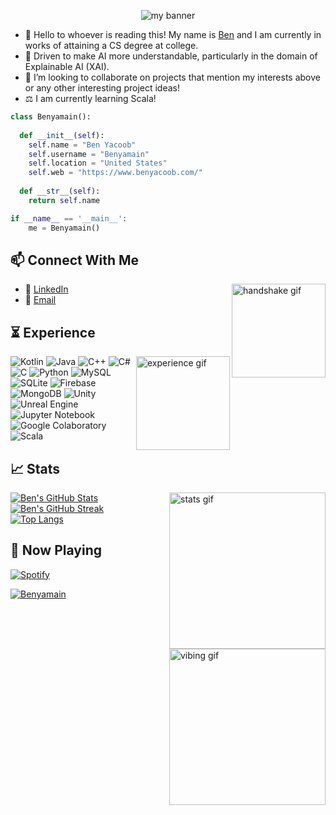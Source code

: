 <p align="center">
  
<img src="https://user-images.githubusercontent.com/89230606/230239042-0191469e-d077-466c-b938-78a1ce9e4ac0.png" alt="my banner">
                                                                                                                                         
</p>
                                                                                                                                         
- 👋 Hello to whoever is reading this! My name is [Ben](https://www.benyacoob.com/) and I am currently in works of attaining a CS degree at college.
- 👀 Driven to make AI more understandable, particularly in the domain of Explainable AI (XAI).
- :briefcase: I’m looking to collaborate on projects that mention my interests above or any other interesting project ideas!
- ⚖️ I am currently learning Scala!

```python
class Benyamain():
    
  def __init__(self):
    self.name = "Ben Yacoob"
    self.username = "Benyamain"
    self.location = "United States"
    self.web = "https://www.benyacoob.com/"
  
  def __str__(self):
    return self.name

if __name__ == '__main__':
    me = Benyamain()
```

## :mailbox: Connect With Me
<img align="right" src="https://media.giphy.com/media/2HtWpp60NQ9CU/giphy.gif" alt="handshake gif" width="150">

- :handshake: [LinkedIn](https://www.linkedin.com/in/benyamain-yacoob-40a60421b/)
- :email: [Email](https://mail.google.com/mail/u/0/?fs=1&to=yacoobbenyamain@gmail.com&su=Subject&body=Body&tf=cm)

## :hourglass_flowing_sand: Experience
<img align="right" src="https://media.giphy.com/media/toXKzaJP3WIgM/giphy.gif" alt="experience gif" width="150">

![Kotlin](https://img.shields.io/badge/kotlin-%2307405e.svg?style=for-the-badge&logo=kotlin&logoColor=white)
![Java](https://img.shields.io/badge/java-%2307405e.svg?style=for-the-badge&logo=java&logoColor=white)
![C++](https://img.shields.io/badge/c++-%2307405e.svg?style=for-the-badge&logo=c%2B%2B&logoColor=white)
![C#](https://img.shields.io/badge/c%23-%2307405e.svg?style=for-the-badge&logo=csharp&logoColor=white)
![C](https://img.shields.io/badge/c-%2307405e.svg?style=for-the-badge&logo=c&logoColor=white)
![Python](https://img.shields.io/badge/python-%2307405e.svg?style=for-the-badge&logo=python&logoColor=white)
![MySQL](https://img.shields.io/badge/mysql-%2307405e.svg?style=for-the-badge&logo=mysql&logoColor=white)
![SQLite](https://img.shields.io/badge/sqlite-%2307405e.svg?style=for-the-badge&logo=sqlite&logoColor=white)
![Firebase](https://img.shields.io/badge/firebase-%2307405e.svg?style=for-the-badge&logo=firebase&logoColor=white) 
![MongoDB](https://img.shields.io/badge/mongodb-%2307405e.svg?style=for-the-badge&logo=mongodb&logoColor=white)
![Unity](https://img.shields.io/badge/unity-%2307405e.svg?style=for-the-badge&logo=unity&logoColor=white)
![Unreal Engine](https://img.shields.io/badge/unrealengine-%2307405e.svg?style=for-the-badge&logo=unrealengine&logoColor=white)
![Jupyter Notebook](https://img.shields.io/badge/jupyter-%2307405e.svg?style=for-the-badge&logo=jupyter&logoColor=white)
![Google Colaboratory](https://img.shields.io/badge/googlecolab-%2307405e.svg?style=for-the-badge&logo=googlecolab&logoColor=white)
![Scala](https://img.shields.io/badge/scala-%2307405e.svg?style=for-the-badge&logo=scala&logoColor=white)

## :chart_with_upwards_trend: Stats
<img align="right" src="https://media.giphy.com/media/l2Je5WxFoEf5fmWnC/giphy.gif" alt="stats gif" width="250">

[![Ben's GitHub Stats](https://github-readme-stats-sigma-five.vercel.app/api?username=Benyamain&show_icons=true&theme=tokyonight)](https://github.com/Benyamain)
<br />
[![Ben's GitHub Streak](https://github-readme-streak-stats.herokuapp.com?user=Benyamain&theme=tokyonight)](https://git.io/streak-stats)
<br />
[![Top Langs](https://github-readme-stats-sigma-five.vercel.app/api/top-langs/?username=Benyamain&layout=compact&show_icons=true&theme=tokyonight)](https://github.com/Benyamain)

## :musical_note: Now Playing
<img align="right" src="https://media.giphy.com/media/4oMoIbIQrvCjm/giphy.gif" alt="vibing gif" width="250">

[![Spotify](https://github-readme-spotify-integration.vercel.app/api/spotify)](https://open.spotify.com/playlist/37i9dQZF1DX692WcMwL2yW)

<a href="https://github.com/Benyamain"><img src="https://komarev.com/ghpvc/?username=Benyamain" alt="Benyamain" /></a>

